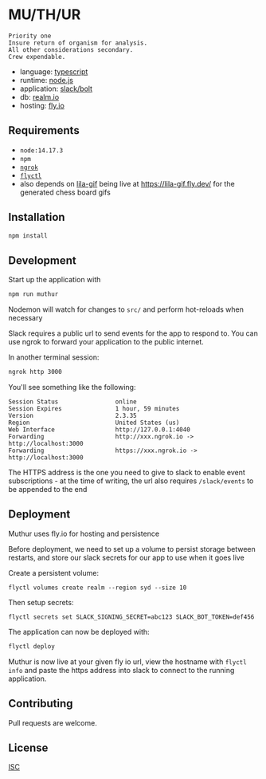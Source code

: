 # MU/TH/UR

```
Priority one
Insure return of organism for analysis.
All other considerations secondary.
Crew expendable.
```

- language: [typescript](https://www.typescriptlang.org)
- runtime: [node.js](https://nodejs.org)
- application: [slack/bolt](https://github.com/slackapi/bolt-js)
- db: [realm.io](https://docs.mongodb.com/realm/sdk/node/)
- hosting: [fly.io](https://fly.io/)

## Requirements

- `node:14.17.3`
- `npm`
- [`ngrok`](https://ngrok.com/)
- [`flyctl`](https://fly.io/docs/flyctl/installing/)
- also depends on [lila-gif](https://github.com/benmcgarvey/lila-gif) being live at https://lila-gif.fly.dev/ for the generated chess board gifs

## Installation

```bash
npm install
```

## Development

Start up the application with

```bash
npm run muthur
```

Nodemon will watch for changes to `src/` and perform hot-reloads when necessary

Slack requires a public url to send events for the app to respond to. You can use ngrok to forward your application to the public internet.

In another terminal session:

```bash
ngrok http 3000
```

You'll see something like the following:

```
Session Status                online
Session Expires               1 hour, 59 minutes
Version                       2.3.35
Region                        United States (us)
Web Interface                 http://127.0.0.1:4040
Forwarding                    http://xxx.ngrok.io -> http://localhost:3000
Forwarding                    https://xxx.ngrok.io -> http://localhost:3000
```

The HTTPS address is the one you need to give to slack to enable event subscriptions - at the time of writing, the url also requires `/slack/events` to be appended to the end

## Deployment

Muthur uses fly.io for hosting and persistence

Before deployment, we need to set up a volume to persist storage between restarts, and store our slack secrets for our app to use when it goes live

Create a persistent volume:

```
flyctl volumes create realm --region syd --size 10
```

Then setup secrets:

```
flyctl secrets set SLACK_SIGNING_SECRET=abc123 SLACK_BOT_TOKEN=def456
```

The application can now be deployed with:

```bash
flyctl deploy
```

Muthur is now live at your given fly io url, view the hostname with `flyctl info` and paste the https address into slack to connect to the running application.

## Contributing

Pull requests are welcome.

## License

[ISC](https://choosealicense.com/licenses/isc/)
